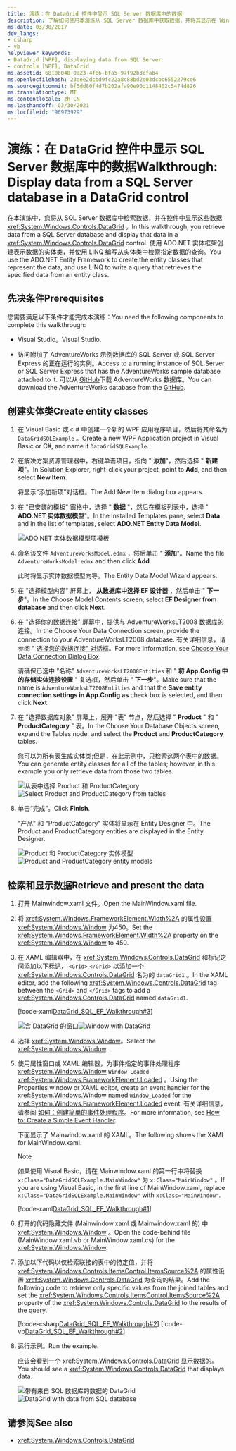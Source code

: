 ```yaml
---
title: 演练：在 DataGrid 控件中显示 SQL Server 数据库中的数据
description: 了解如何使用本演练从 SQL Server 数据库中获取数据，并将其显示在 Windows Presentation Foundation DataGrid 控件中。
ms.date: 03/30/2017
dev_langs:
- csharp
- vb
helpviewer_keywords:
- DataGrid [WPF], displaying data from SQL Server
- controls [WPF], DataGrid
ms.assetid: 6810b048-0a23-4f86-bfa5-97f92b3cfab4
ms.openlocfilehash: 23aee2dcbd9fc22a8c88bd2e03dcbc6552279ce6
ms.sourcegitcommit: bf5dd80f4d7b202afa90e90d1148402c5474d826
ms.translationtype: MT
ms.contentlocale: zh-CN
ms.lasthandoff: 03/30/2021
ms.locfileid: "96973929"
---
```

# <a name="walkthrough-display-data-from-a-sql-server-database-in-a-datagrid-control"></a><span data-ttu-id="944dc-103">演练：在 DataGrid 控件中显示 SQL Server 数据库中的数据</span><span class="sxs-lookup"><span data-stu-id="944dc-103">Walkthrough: Display data from a SQL Server database in a DataGrid control</span></span>

<span data-ttu-id="944dc-104">在本演练中，您将从 SQL Server 数据库中检索数据，并在控件中显示这些数据 <xref:System.Windows.Controls.DataGrid> 。</span><span class="sxs-lookup"><span data-stu-id="944dc-104">In this walkthrough, you retrieve data from a SQL Server database and display that data in a <xref:System.Windows.Controls.DataGrid> control.</span></span> <span data-ttu-id="944dc-105">使用 ADO.NET 实体框架创建表示数据的实体类，并使用 LINQ 编写从实体类中检索指定数据的查询。</span><span class="sxs-lookup"><span data-stu-id="944dc-105">You use the ADO.NET Entity Framework to create the entity classes that represent the data, and use LINQ to write a query that retrieves the specified data from an entity class.</span></span>

## <a name="prerequisites"></a><span data-ttu-id="944dc-106">先决条件</span><span class="sxs-lookup"><span data-stu-id="944dc-106">Prerequisites</span></span>

<span data-ttu-id="944dc-107">您需要满足以下条件才能完成本演练：</span><span class="sxs-lookup"><span data-stu-id="944dc-107">You need the following components to complete this walkthrough:</span></span>

- <span data-ttu-id="944dc-108">Visual Studio。</span><span class="sxs-lookup"><span data-stu-id="944dc-108">Visual Studio.</span></span>

- <span data-ttu-id="944dc-109">访问附加了 AdventureWorks 示例数据库的 SQL Server 或 SQL Server Express 的正在运行的实例。</span><span class="sxs-lookup"><span data-stu-id="944dc-109">Access to a running instance of SQL Server or SQL Server Express that has the AdventureWorks sample database attached to it.</span></span> <span data-ttu-id="944dc-110">可以从 [GitHub](https://github.com/Microsoft/sql-server-samples/releases)下载 AdventureWorks 数据库。</span><span class="sxs-lookup"><span data-stu-id="944dc-110">You can download the AdventureWorks database from the [GitHub](https://github.com/Microsoft/sql-server-samples/releases).</span></span>

## <a name="create-entity-classes"></a><span data-ttu-id="944dc-111">创建实体类</span><span class="sxs-lookup"><span data-stu-id="944dc-111">Create entity classes</span></span>

1. <span data-ttu-id="944dc-112">在 Visual Basic 或 c # 中创建一个新的 WPF 应用程序项目，然后将其命名为 `DataGridSQLExample` 。</span><span class="sxs-lookup"><span data-stu-id="944dc-112">Create a new WPF Application project in Visual Basic or C#, and name it `DataGridSQLExample`.</span></span>

2. <span data-ttu-id="944dc-113">在解决方案资源管理器中，右键单击项目，指向 " **添加**"，然后选择 " **新建项**"。</span><span class="sxs-lookup"><span data-stu-id="944dc-113">In Solution Explorer, right-click your project, point to **Add**, and then select **New Item**.</span></span>

     <span data-ttu-id="944dc-114">将显示“添加新项”对话框。</span><span class="sxs-lookup"><span data-stu-id="944dc-114">The Add New Item dialog box appears.</span></span>

3. <span data-ttu-id="944dc-115">在 "已安装的模板" 窗格中，选择 " **数据** "，然后在模板列表中，选择 " **ADO.NET 实体数据模型**"。</span><span class="sxs-lookup"><span data-stu-id="944dc-115">In the Installed Templates pane, select **Data** and in the list of templates, select **ADO.NET Entity Data Model**.</span></span>

     ![ADO.NET 实体数据模型项模板](/dotnet/framework/wcf/feature-details/media/ado-net-entity-data-model-item-template.png)

4. <span data-ttu-id="944dc-117">命名该文件 `AdventureWorksModel.edmx` ，然后单击 " **添加**"。</span><span class="sxs-lookup"><span data-stu-id="944dc-117">Name the file `AdventureWorksModel.edmx` and then click **Add**.</span></span>

     <span data-ttu-id="944dc-118">此时将显示实体数据模型向导。</span><span class="sxs-lookup"><span data-stu-id="944dc-118">The Entity Data Model Wizard appears.</span></span>

5. <span data-ttu-id="944dc-119">在 "选择模型内容" 屏幕上， **从数据库中选择 EF 设计器** ，然后单击 " **下一步**"。</span><span class="sxs-lookup"><span data-stu-id="944dc-119">In the Choose Model Contents screen, select **EF Designer from database** and then click **Next**.</span></span>

6. <span data-ttu-id="944dc-120">在 "选择你的数据连接" 屏幕中，提供与 AdventureWorksLT2008 数据库的连接。</span><span class="sxs-lookup"><span data-stu-id="944dc-120">In the Choose Your Data Connection screen, provide the connection to your AdventureWorksLT2008 database.</span></span> <span data-ttu-id="944dc-121">有关详细信息，请参阅 " [选择您的数据连接" 对话框](/previous-versions/dotnet/netframework-4.0/bb399244(v=vs.100))。</span><span class="sxs-lookup"><span data-stu-id="944dc-121">For more information, see [Choose Your Data Connection Dialog Box](/previous-versions/dotnet/netframework-4.0/bb399244(v=vs.100)).</span></span>

    <span data-ttu-id="944dc-122">请确保已选中 "名称" `AdventureWorksLT2008Entities` 和 " **将 App.Config 中的存储实体连接设置** " 复选框，然后单击 " **下一步**"。</span><span class="sxs-lookup"><span data-stu-id="944dc-122">Make sure that the name is `AdventureWorksLT2008Entities` and that the **Save entity connection settings in App.Config as** check box is selected, and then click **Next**.</span></span>

7. <span data-ttu-id="944dc-123">在 "选择数据库对象" 屏幕上，展开 "表" 节点，然后选择 " **Product** " 和 " **ProductCategory** " 表。</span><span class="sxs-lookup"><span data-stu-id="944dc-123">In the Choose Your Database Objects screen, expand the Tables node, and select the **Product** and **ProductCategory** tables.</span></span>

     <span data-ttu-id="944dc-124">您可以为所有表生成实体类;但是，在此示例中，只检索这两个表中的数据。</span><span class="sxs-lookup"><span data-stu-id="944dc-124">You can generate entity classes for all of the tables; however, in this example you only retrieve data from those two tables.</span></span>

     <span data-ttu-id="944dc-125">![从表中选择 Product 和 ProductCategory](./media/datagrid-sql-ef-step4.png "DataGrid_SQL_EF_Step4")</span><span class="sxs-lookup"><span data-stu-id="944dc-125">![Select Product and ProductCategory from tables](./media/datagrid-sql-ef-step4.png "DataGrid_SQL_EF_Step4")</span></span>

8. <span data-ttu-id="944dc-126">单击“完成”。</span><span class="sxs-lookup"><span data-stu-id="944dc-126">Click **Finish**.</span></span>

     <span data-ttu-id="944dc-127">"产品" 和 "ProductCategory" 实体将显示在 Entity Designer 中。</span><span class="sxs-lookup"><span data-stu-id="944dc-127">The Product and ProductCategory entities are displayed in the Entity Designer.</span></span>

     <span data-ttu-id="944dc-128">![Product 和 ProductCategory 实体模型](./media/datagrid-sql-ef-step5.png "DataGrid_SQL_EF_Step5")</span><span class="sxs-lookup"><span data-stu-id="944dc-128">![Product and ProductCategory entity models](./media/datagrid-sql-ef-step5.png "DataGrid_SQL_EF_Step5")</span></span>

## <a name="retrieve-and-present-the-data"></a><span data-ttu-id="944dc-129">检索和显示数据</span><span class="sxs-lookup"><span data-stu-id="944dc-129">Retrieve and present the data</span></span>

1. <span data-ttu-id="944dc-130">打开 Mainwindow.xaml 文件。</span><span class="sxs-lookup"><span data-stu-id="944dc-130">Open the MainWindow.xaml file.</span></span>

2. <span data-ttu-id="944dc-131">将 <xref:System.Windows.FrameworkElement.Width%2A> 的属性设置 <xref:System.Windows.Window> 为450。</span><span class="sxs-lookup"><span data-stu-id="944dc-131">Set the <xref:System.Windows.FrameworkElement.Width%2A> property on the <xref:System.Windows.Window> to 450.</span></span>

3. <span data-ttu-id="944dc-132">在 XAML 编辑器中，在 <xref:System.Windows.Controls.DataGrid> 和标记之间添加以下标记， `<Grid>` `</Grid>` 以添加一个 <xref:System.Windows.Controls.DataGrid> 名为的 `dataGrid1` 。</span><span class="sxs-lookup"><span data-stu-id="944dc-132">In the XAML editor, add the following <xref:System.Windows.Controls.DataGrid> tag between the `<Grid>` and `</Grid>` tags to add a <xref:System.Windows.Controls.DataGrid> named `dataGrid1`.</span></span>

     [!code-xaml[DataGrid_SQL_EF_Walkthrough#3](~/samples/snippets/csharp/VS_Snippets_Wpf/DataGrid_SQL_EF_Walkthrough/CS/MainWindow.xaml#3)]

     <span data-ttu-id="944dc-133">![含 DataGrid 的窗口](./media/datagrid-sql-ef-step6.png "DataGrid_SQL_EF_Step6")</span><span class="sxs-lookup"><span data-stu-id="944dc-133">![Window with DataGrid](./media/datagrid-sql-ef-step6.png "DataGrid_SQL_EF_Step6")</span></span>

4. <span data-ttu-id="944dc-134">选择 <xref:System.Windows.Window>。</span><span class="sxs-lookup"><span data-stu-id="944dc-134">Select the <xref:System.Windows.Window>.</span></span>

5. <span data-ttu-id="944dc-135">使用属性窗口或 XAML 编辑器，为事件指定的事件处理程序 <xref:System.Windows.Window> `Window_Loaded` <xref:System.Windows.FrameworkElement.Loaded> 。</span><span class="sxs-lookup"><span data-stu-id="944dc-135">Using the Properties window or XAML editor, create an event handler for the <xref:System.Windows.Window> named `Window_Loaded` for the <xref:System.Windows.FrameworkElement.Loaded> event.</span></span> <span data-ttu-id="944dc-136">有关详细信息，请参阅 [如何：创建简单的事件处理程序](/previous-versions/visualstudio/visual-studio-2010/bb675300(v=vs.100))。</span><span class="sxs-lookup"><span data-stu-id="944dc-136">For more information, see [How to: Create a Simple Event Handler](/previous-versions/visualstudio/visual-studio-2010/bb675300(v=vs.100)).</span></span>

     <span data-ttu-id="944dc-137">下面显示了 Mainwindow.xaml 的 XAML。</span><span class="sxs-lookup"><span data-stu-id="944dc-137">The following shows the XAML for MainWindow.xaml.</span></span>

    > [!NOTE]
    > <span data-ttu-id="944dc-138">如果使用 Visual Basic，请在 Mainwindow.xaml 的第一行中将替换 `x:Class="DataGridSQLExample.MainWindow"` 为 `x:Class="MainWindow"` 。</span><span class="sxs-lookup"><span data-stu-id="944dc-138">If you are using Visual Basic, in the first line of MainWindow.xaml, replace `x:Class="DataGridSQLExample.MainWindow"` with `x:Class="MainWindow"`.</span></span>

     [!code-xaml[DataGrid_SQL_EF_Walkthrough#1](~/samples/snippets/csharp/VS_Snippets_Wpf/DataGrid_SQL_EF_Walkthrough/CS/MainWindow.xaml#1)]

6. <span data-ttu-id="944dc-139">打开的代码隐藏文件 (Mainwindow.xaml 或 Mainwindow.xaml 的) 中 <xref:System.Windows.Window> 。</span><span class="sxs-lookup"><span data-stu-id="944dc-139">Open the code-behind file (MainWindow.xaml.vb or MainWindow.xaml.cs) for the <xref:System.Windows.Window>.</span></span>

7. <span data-ttu-id="944dc-140">添加以下代码以仅检索联接的表中的特定值，并将 <xref:System.Windows.Controls.ItemsControl.ItemsSource%2A> 的属性设置 <xref:System.Windows.Controls.DataGrid> 为查询的结果。</span><span class="sxs-lookup"><span data-stu-id="944dc-140">Add the following code to retrieve only specific values from the joined tables and set the <xref:System.Windows.Controls.ItemsControl.ItemsSource%2A> property of the <xref:System.Windows.Controls.DataGrid> to the results of the query.</span></span>

     [!code-csharp[DataGrid_SQL_EF_Walkthrough#2](~/samples/snippets/csharp/VS_Snippets_Wpf/DataGrid_SQL_EF_Walkthrough/CS/MainWindow.xaml.cs#2)]
     [!code-vb[DataGrid_SQL_EF_Walkthrough#2](~/samples/snippets/visualbasic/VS_Snippets_Wpf/DataGrid_SQL_EF_Walkthrough/VB/MainWindow.xaml.vb#2)]

8. <span data-ttu-id="944dc-141">运行示例。</span><span class="sxs-lookup"><span data-stu-id="944dc-141">Run the example.</span></span>

     <span data-ttu-id="944dc-142">应该会看到一个 <xref:System.Windows.Controls.DataGrid> 显示数据的。</span><span class="sxs-lookup"><span data-stu-id="944dc-142">You should see a <xref:System.Windows.Controls.DataGrid> that displays data.</span></span>

     <span data-ttu-id="944dc-143">![带有来自 SQL 数据库的数据的 DataGrid](./media/datagrid-sql-ef-step7.png "DataGrid_SQL_EF_Step7")</span><span class="sxs-lookup"><span data-stu-id="944dc-143">![DataGrid with data from SQL database](./media/datagrid-sql-ef-step7.png "DataGrid_SQL_EF_Step7")</span></span>

## <a name="see-also"></a><span data-ttu-id="944dc-144">请参阅</span><span class="sxs-lookup"><span data-stu-id="944dc-144">See also</span></span>

- <xref:System.Windows.Controls.DataGrid>
